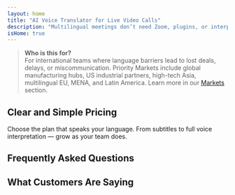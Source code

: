 ```yaml
---
layout: home
title: "AI Voice Translator for Live Video Calls"
description: "Multilingual meetings don’t need Zoom, plugins, or interpreters. InterMind is an AI voice translator for real-time video calls — speak and translate instantly."
isHome: true
---
```


<!-- text="Focus on growth — let InterMind handle the languages." -->
<!-- text="Classrooms take years; InterMind delivers real-time understanding today, in every language."> -->
<!-- text="**Multilingual** Video Meetings with **Voice** Interpretation" -->
<!-- title="Live **Interpretation** Video Meetings" -->

<HeroSection
title="Meet in **Any** Language"
text="New generation of video calls. AI voice translation — evolved into real-time interpretation.">

<AuthButton text="Hear the difference" buttonClass="brand"/>
<!-- <ContactFormModalNav buttonText="Request a Demo"/>
<NavButton to="#pricing" buttonClass="alt" buttonLabel="Pricing" /> -->
</HeroSection>

> **Who is this for?**  
> For international teams where language barriers lead to lost deals, delays, or miscommunication. Priority Markets include global manufacturing hubs, US industrial partners, high-tech Asia, multilingual EU, MENA, and Latin America. Learn more in our [Markets](./product/markets) section.

<span id="1"></span>
<FeatureBlock :card="{
  title: 'Translation ≠ Understanding. Here’s what’s next.',
  details: 'No matter the language, **your voice is heard — and understood** — as if you shared the same tongue.',
    items: [
      '⚡︎ Naturally, in [real time](/product/how-it-works), and without subtitles or lag.',
      '✧ AI-powered interpretation captures tone, intent, and industry-specific terminology.',
    ],
  link: './product/what-is-intermind',
  src: {
    light: '/1.png',
    dark: '/1.png',
  },
  inversion: false
}" />

<span id="2"></span>
<FeatureBlock :card="{
    title: 'The Mind Within Your Meetings',
    details: 'InterMind turns every multilingual call into clear, searchable knowledge.',
    items: [
      '🔍 **Ask anything** — AI finds answers **across your meetings**.',
      '✧ Auto-extracts tasks, owners, and deadlines.',
      '✧ Summarizes key points in any language — instantly.',
    ],
    link: '/product/how-it-works#🧩-deep-memory-deep-understanding',
    src: {
      light: '/2l.png',
      dark: '/2d.png',
    },
    inversion: true
  }" />

<span id="3"></span>
<FeatureBlock :card="{
    title: 'Built for Serious Meetings — Not Just Talking',
    details: 'InterMind is a **professional-grade video meeting platform**, not a lightweight add-on or plugin.',
    items: [
      '✧ 1080p resolution, smart noise suppression, scheduling, moderation, screen sharing, recording, participant chat, calendar integration and translation — all built in, ready to go.',
      '✧ **Free Forever** — no credit card, no time limit.',
    ],
    link: '/product/how-it-works',
    src: {
      light: '/3.png',
      dark: '/3.png',
    },
    inversion: false
  }" />

<span id="4"></span>
<FeatureBlock
  :card="{
    title: 'Privacy Where It Matters',
    details:
      'InterMind is built for trust-critical conversations — where privacy and control matter most.',
    items: [
      '⚡︎ [Region-based privacy](/product/privacy-architecture) — EU, US, SE Asia',
      '✧ Compliant: GDPR, CCPA, UAE PDPL',
      '✧ **Zero data training**. No third-party access.'
    ],
    link: '/product/privacy-architecture',
    src: {
      light: '/4.png',
      dark: '/4.png',
    },
    inversion: true
  }"
/>

<span id="Pricing"></span>

## Clear and Simple Pricing

Choose the plan that speaks your language. From subtitles to full voice interpretation — grow as your team does.

<PricingPlans :plans="[
  {
    title: '**Basic** 1 user',
    price: '**Free**',
    details: '25 free meetings',
    items: [
      '100 participant video meetings [💬](#3)',
      '30GB pooled storage per user',
      '**Simultaneous voice translation** [💬](#1)',
      'AI meeting assistant for notes & summaries [💬](#2)',
    ],
  },
  {
    title: '**Pro**  1-99 users',
    price: '**$20** /month/user, billed annually',
    details: 'or $25 billed monthly',
    items: [
      '150 participant video meetings [💬](#3)',
      '2TB pooled storage per user',
      '**Simultaneous voice translation** [💬](#1)',
      'AI meeting assistant for notes & summaries [💬](#2)',
    ],
  },
  {
    title: '**Business** 1-250 users',
    price: '**Custom pricing**',
    details: 'Built for privacy & compliance',
    items: [
      '500 participant video meetings [💬](#3)',
      '5TB pooled storage per user',
      '**Simultaneous voice translation** [💬](#1)',
      '**AI colleague**. Looks human. Sounds natural. Smarter than you 👽.',
      '**Region-based privacy routing** (EU / US / Asia) [💬](#4)',
    ],
  }
]">
<AuthButton text="Try for free" buttonClass="alt"/>
<AuthButton text="Buy now" buttonClass="brand"/>
<ContactFormModalNav buttonText="Talk to our team" buttonClass="alt"/>
</PricingPlans>

<span id="FAQ"></span>

## Frequently Asked Questions

<AccordionGroup :items="
[
  {
    q: 'What is a Licensed user and what is a Participant?',
    a: 'A *licensed user* has a free or paid meeting license and can schedule meetings within their plan\'s limits. *Participants* are invitees — they **don’t need an account or license** to join and can connect from any device **for free**.'
  },
  {
    q: 'How many participants can join a meeting?',
    a: 'It depends on your plan: *Basic* supports up to **100 participants**, *Pro* up to **150**, and *Business* up to **500**.'
  },
  {
    q: 'How many people can use one InterMind license?',
    a: 'Each *licensed user* can host **unlimited meetings**. If multiple team members need to host meetings simultaneously, each will need their own license.'
  },
  {
    q: 'Does voice interpretation work on all plans?',
    a: 'Yes, *voice interpretation* is available across all plans. On *Basic*, it works with **subtitles only**. *Pro* and *Business* unlock full **two-way voice-to-voice interpretation**, more capacity, and advanced features.'
  },
  {
    q: 'What is the maximum duration of a meeting?',
    a: 'Meetings can run up to **24 hours** on all plans.'
  },
  {
    q: 'Can I record meetings?',
    a: 'Yes, all plans support **meeting recording**. Recordings are stored securely in your account and accessible anytime.'
  },
  {
    q: 'Is there a limit on the number of meetings I can host?',
    a: 'No. You can host **unlimited meetings** — even on the *Free Basic* plan. *Pro* and *Business* plans offer more power, participants, and control.'
  },
  {
    q: 'What if I need more storage for recordings?',
    a: '*Pro* includes **2 TB** of pooled storage per user. *Business* offers **5 TB**. Need more? **Contact us** for custom options.'
  },
  {
    q: 'How does InterMind ensure data privacy and security?',
    a: 'InterMind is **private by design**. All data is processed and stored in your selected region — *EU, US, or Asia*. We comply with **GDPR, CCPA, and UAE PDPL**, and **never use your content** for training or third-party access.'
  },
  {
    q: 'Can I try InterMind before purchasing a plan?',
    a: 'Absolutely. The *Free Basic* plan gives you full access to core features — including **multilingual meetings**, **subtitles**, and an **AI assistant**. No credit card, **no time limit**. Upgrade anytime.'
  },
  {
    q: 'What if I need help or support?',
    a: 'Support is available via our **help center**, **email**, and **live chat**. *Business* users get **priority support** with a dedicated contact.'
  },
  {
    q: 'Can I cancel my subscription at any time?',
    a: 'Yes. *Monthly plans* cancel at the end of the billing cycle. *Annual plans* can be canceled for a **prorated refund**.'
  },
  {
    q: 'How do I upgrade or downgrade my plan?',
    a: 'You can change your plan anytime through your **account settings**. Changes take effect **immediately**.'
  },
  {
    q: 'What languages does InterMind support for voice interpretation?',
    a: 'We support **100+ languages** with real-time voice interpretation. The list keeps growing — check our website for updates.'
  },
  {
    q: 'Can I use InterMind for webinars or large events?',
    a: 'Yes. *Pro* and *Business* plans are ideal for **large meetings and webinars** — with support for up to **500 participants** on *Business*.'
  }
]
"/>

<span id="Testimonials"></span>

## What Customers Are Saying

<AutoScrollTestimonials testimonialsUrl="/testimonials.json"/>
